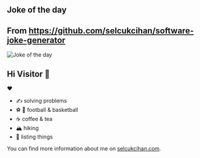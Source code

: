 ## Joke of the day
From https://github.com/selcukcihan/software-joke-generator
----------------
![Joke of the day](https://cihan-software-joke-generator-bucket.s3.eu-west-1.amazonaws.com/joke.svg)

## Hi Visitor 👋

❤️
* ✍️ solving problems
* ⚽ 🏀 football & basketball
* ☕ coffee & tea
* 🏔️ hiking
* 🧵 listing things

You can find more information about me on [selcukcihan.com](https://selcukcihan.com).

